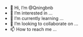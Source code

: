 - 👋 Hi, I’m @Qningbnb
- 👀 I’m interested in ...
- 🌱 I’m currently learning ...
- 💞️ I’m looking to collaborate on ...
- 📫 How to reach me ...

<!---
Qningbnb/Qningbnb is a ✨ special ✨ repository because its `README.md` (this file) appears on your GitHub profile.
You can click the Preview link to take a look at your changes.
--->
